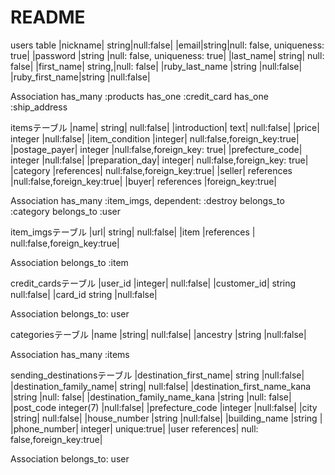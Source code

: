 # README

users table
|nickname|	string|null:false|
|email|string|null: false, uniqueness: true|
|password	|string	|null: false, uniqueness: true|
|last_name|	string|	null: false|
|first_name|	string,|null: false|
|ruby_last_name	|string	|null:false|
|ruby_first_name|string	|null:false|

Association
has_many :products
has_one :credit_card
has_one :ship_address


itemsテーブル
|name|	string|	null:false|
|introduction|	text|	null:false|
|price|	integer	|null:false|
|item_condition	|integer|	null:false,foreign_key:true|
|postage_payer|	integer	|null:false,foreign_key: true|
|prefecture_code|	integer	|null:false|
|preparation_day|	integer|	null:false,foreign_key: true|
|category	|references|	null:false,foreign_key:true|
|seller|	references	|null:false,foreign_key:true|
|buyer|	references	|foreign_key:true|

Association
has_many :item_imgs, dependent: :destroy
belongs_to :category
belongs_to :user


item_imgsテーブル
|url|	string|	null:false|
|item	|references	| null:false,foreign_key:true|

Association
belongs_to :item


credit_cardsテーブル
|user_id	|integer|	null:false|
|customer_id|	string	null:false|
|card_id	string	|null:false|

Association
belongs_to: user

categoriesテーブル
|name	|string|	null:false|
|ancestry	|string	|null:false|

Association
has_many :items


sending_destinationsテーブル
|destination_first_name|	string	|null:false|
|destination_family_name|	string|	null:false|
|destination_first_name_kana	|string	|null: false|
|destination_family_name_kana	|string	|null: false|
|post_code	integer(7)	|null:false|
|prefecture_code	|integer	|null:false|
|city	|string|	null:false|
|house_number	|string	|null:false|
|building_name	|string	|
|phone_number|	integer|	unique:true|
|user	references|	null: false,foreign_key:true|

Association
belongs_to: user